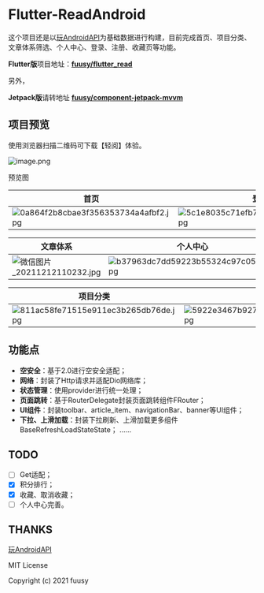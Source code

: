 # Flutter-ReadAndroid



这个项目还是以[玩AndroidAPI](https://www.wanandroid.com/blog/show/2)为基础数据进行构建，目前完成首页、项目分类、文章体系筛选、个人中心、登录、注册、收藏页等功能。

**Flutter版**项目地址：[**fuusy/flutter_read**](https://github.com/fuusy/flutter_read)

另外，

**Jetpack版**请转地址  [**fuusy/component-jetpack-mvvm**](https://github.com/fuusy/component-jetpack-mvvm)

## 项目预览
使用浏览器扫描二维码可下载【轻阅】体验。

![image.png](https://p9-juejin.byteimg.com/tos-cn-i-k3u1fbpfcp/16456d6ce1524a22b788a0e890df2efc~tplv-k3u1fbpfcp-watermark.image?)

预览图

| 首页 | 登录 |
| --- | --- |
| ![0a864f2b8cbae3f356353734a4afbf2.jpg](https://p3-juejin.byteimg.com/tos-cn-i-k3u1fbpfcp/fe76225613b041a2b6d07a0d89a00d5b~tplv-k3u1fbpfcp-watermark.image?) |![5c1e8035c71efb7198042d009f4e065.jpg](https://p9-juejin.byteimg.com/tos-cn-i-k3u1fbpfcp/3b8225595c17473eb0f20bcaeec5f829~tplv-k3u1fbpfcp-watermark.image?) |

| 文章体系 | 个人中心 |
| --- | --- |
| ![微信图片_20211212110232.jpg](https://p1-juejin.byteimg.com/tos-cn-i-k3u1fbpfcp/099077f3635f4374b6468718ff59404c~tplv-k3u1fbpfcp-watermark.image?) | ![b37963dc7dd59223b55324c97c057e2.jpg](https://p1-juejin.byteimg.com/tos-cn-i-k3u1fbpfcp/dc471f921fa3481d8387e86c243ed87c~tplv-k3u1fbpfcp-watermark.image?) |

| 项目分类 | 列表 |
| --- | --- |
|![811ac58fe71515e911ec3b265db76de.jpg](https://p6-juejin.byteimg.com/tos-cn-i-k3u1fbpfcp/476ed032962f451eb93529bc46becb00~tplv-k3u1fbpfcp-watermark.image?) | ![5922e3467b927e02b04cea55dd160d1.jpg](https://p3-juejin.byteimg.com/tos-cn-i-k3u1fbpfcp/fd9a61c41002403d8a73d3cb98f4b62c~tplv-k3u1fbpfcp-watermark.image?) |



## 功能点
- **空安全**：基于2.0进行空安全适配；
- **网络**：封装了Http请求并适配Dio网络库；
- **状态管理**：使用provider进行统一处理；
- **页面跳转**：基于RouterDelegate封装页面跳转组件FRouter；
- **UI组件**：封装toolbar、article_item、navigationBar、banner等UI组件；
- **下拉、上滑加载**：封装下拉刷新、上滑加载更多组件BaseRefreshLoadStateState；
......

## TODO
- [ ] Get适配；
- [x] 积分排行；
- [x] 收藏、取消收藏；
- [ ] 个人中心完善。

## THANKS
[玩AndroidAPI](https://www.wanandroid.com/blog/show/2)


MIT License

Copyright (c) 2021 fuusy

